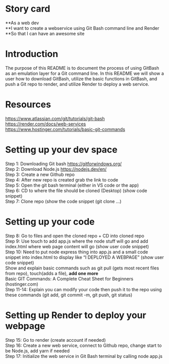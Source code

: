 # Story card  
**As a web dev <br>
**I want to create a webservice using Git Bash command line and Render <br>
**So that I can have an awesome site <br>

# Introduction
The purpose of this README is to document the process of using GitBash as an emulation layer for a Git command line. In this README we will show a user how to download GitBash, utilize the basic functions in GitBash, and push a Git repo to render, and utilize Render to deploy a web service. <br>

# Resources
https://www.atlassian.com/git/tutorials/git-bash <br>
https://render.com/docs/web-services <br>
https://www.hostinger.com/tutorials/basic-git-commands <br>

# Setting up your dev space
Step 1: Downloading Git bash https://gitforwindows.org/ <br>
Step 2: Download Node.js https://nodejs.dev/en/ <br>
Step 3: Create a new Github repo <br>
Step 4:  After new repo is created grab the link to code <br>
Step 5: Open the git bash terminal (either in VS code or the app)<br>
Step 6: CD to where the file should be cloned (Desktop) (show code snippet)<br>
Step 7: Clone repo (show the code snippet (git clone …)<br>

# Setting up your code
Step 8: Go to files and open the cloned repo + CD into cloned repo <br>
Step 9: Use touch to add app.js where the node stuff will go and add index.html where web page content will go (show user code snippet)<br>
Step 10: Need to put node express thing into app.js and a small code snippet into index.html to display like “I DEPLOYED A WEBPAGE” (show user code snippet)<br>
Show and explain basic commands such as git pull (gets most recent files from repo), touch(adds a file), **add one more**<br>
Basic GIT Commands: A Complete Cheat Sheet for Beginners (hostinger.com)<br>
Step 11-14: Explain you can modify your code then push it to the repo using these commands (git add, git commit -m, git push, git status)<br>

# Setting up Render to deploy your webpage
Step 15: Go to render (create account if needed)<br>
Step 16: Create a new web service, connect to Github repo, change start to be Node.js, add yarn if needed<br>
Step 17: Initialize the web service in Git Bash terminal by calling node app.js <br>

